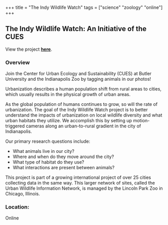 +++
title = "The Indy Wildlife Watch"
tags = ["science" "zoology" "online"]
+++

## The Indy Wildlife Watch: An Initiative of the CUES

View the project [**here**](https://www.zooniverse.org/projects/cuebutler/the-indy-wildlife-watch-an-initiative-of-the-cues).

### Overview

Join the Center for Urban Ecology and Sustainability (CUES) at Butler University and the Indianapolis Zoo by tagging animals in our photos!

Urbanization describes a human population shift from rural areas to cities, which usually results in the physical growth of urban areas.

As the global population of humans continues to grow, so will the rate of urbanization. The goal of the Indy Wildlife Watch project is to better understand the impacts of urbanization on local wildlife diversity and what urban habitats they utilize. We accomplish this by setting up motion-triggered cameras along an urban-to-rural gradient in the city of Indianapolis.

Our primary research questions include:

- What animals live in our city?
- Where and when do they move around the city?
- What type of habitat do they use?
- What interactions are present between animals?

This project is part of a growing international project of over 25 cities collecting data in the same way. This larger network of sites, called the Urban Wildlife Information Network, is managed by the Lincoln Park Zoo in Chicago, Illinois.

### Location:
Online
